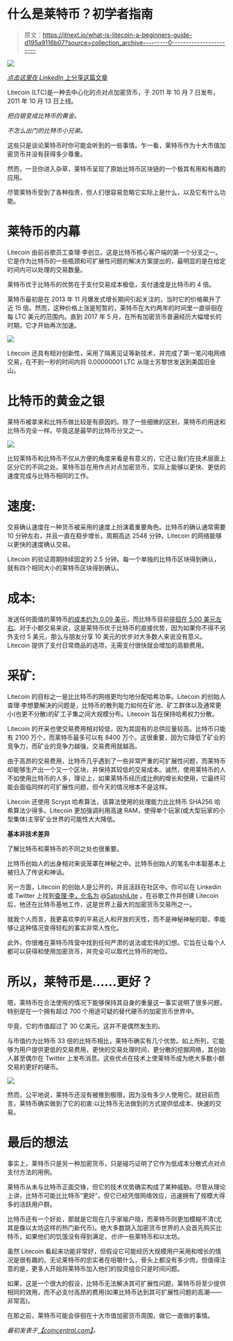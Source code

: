 # 什么是莱特币？初学者指南

> 原文：<https://itnext.io/what-is-litecoin-a-beginners-guide-d195a9116b07?source=collection_archive---------0----------------------->

![](img/70b846a83a05d5a5050ed67ab6ebe0d5.png)

[*点击这里在 LinkedIn* 上分享这篇文章](https://www.linkedin.com/cws/share?url=https%3A%2F%2Fitnext.io%2Fwhat-is-litecoin-a-beginners-guide-d195a9116b07)

Litecoin (LTC)是一种去中心化的点对点加密货币，于 2011 年 10 月 7 日发布，2011 年 10 月 13 日上线。

*把白银变成比特币的黄金。*

*不怎么出门的比特币小兄弟。*

这些只是谈论莱特币时你可能会听到的一些事情。乍一看，莱特币作为十大市值加密货币并没有获得多少尊重。

然而，一旦你进入杂草，莱特币呈现了原始比特币区块链的一个极其有用和有趣的应用。

尽管莱特币受到了各种指责，但人们很容易忽略它实际上是什么，以及它有什么功能。

# 莱特币的内幕

Litecoin 由前谷歌员工查理·李创立。这是比特币核心客户端的第一个分支之一。它是作为比特币的一些瓶颈和可扩展性问题的解决方案提出的，最明显的是在给定时间内可以处理的交易数量。

莱特币优于比特币的优势在于支付交易成本极低，支付速度是比特币的 4 倍。

莱特币最初是在 2013 年 11 月爆发式增长期间引起关注的，当时它的价格飙升了近 15 倍。然而，这种价格上涨是短暂的，莱特币在大约两年的时间里一直徘徊在每 LTC 美元的范围内。直到 2017 年 5 月，在所有加密货币普遍经历大幅增长的时期，它才开始再次加速。

![](img/ab82bc81ac3f945e44d886cac89b9171.png)

Litecoin 还具有相对创新性，采用了隔离见证等新技术，并完成了第一笔闪电网络交易，在不到一秒的时间内将 0.00000001 LTC 从瑞士苏黎世发送到美国旧金山。

# 比特币的黄金之银

莱特币被拿来和比特币做比较是有原因的。除了一些细微的区别，莱特币的用途和比特币完全一样。毕竟这是最早的比特币分叉之一。

![](img/e3a3eb37ca0a164ae1768a4f496288c0.png)

比较莱特币和比特币不仅从方便的角度来看是有意义的，它还让我们在技术层面上区分它的不同之处。莱特币旨在用作点对点加密货币，实际上能够以更快、更低的速度完成与比特币相同的工作。

# 速度:

交易确认速度在一种货币被采用的速度上扮演着重要角色。比特币的确认通常需要 10 分钟左右，并且一直在稳步增长，周期高达 2548 分钟。Litecoin 的网络能够以更快的速度确认交易。

Litecoin 的验证周期持续固定的 2.5 分钟。每一个单独的比特币区块得到确认，就有四个相同大小的莱特币区块得到确认。

# 成本:

发送任何面值的莱特币[的成本约为 0.09 美元](https://bitinfocharts.com/comparison/litecoin-transactionfees.html)，而比特币目前[徘徊在 5.00 美元左右](https://bitinfocharts.com/comparison/bitcoin-transactionfees.html)。对于小额交易来说，这是莱特币优于比特币的直接优势，因为如果你不得不另外支付 5 美元，那么与朋友分享 10 美元的优步对大多数人来说没有意义。Litecoin 提供了支付日常商品的选项，无需支付很快就会增加的高额费用。

# 采矿:

Litecoin 的目标之一是比比特币的网络更均匀地分配哈希功率。Litecoin 的创始人查理·李想要解决的问题是，比特币的散列能力如何在矿池、矿工群体以及通常更小(也更不分散)的矿工子集之间大规模分布。Litecoin 旨在保持哈希权力分散。

Litecoin 的开采也使交易费用相对较低，因为其固有的总供应量较高。比特币只能有 2100 万个，而莱特币最多可以有 8400 万个。这很重要，因为它降低了矿业的竞争力，而矿业的竞争力越强，交易费用就越高。

由于高昂的交易费用，比特币几乎遇到了一些非常严重的可扩展性问题，而莱特币却能够生产出一个又一个区块，并保持其较低的交易成本。诚然，使用莱特币的人不如使用比特币的人多，理论上，如果莱特币经历成比例的增长和使用，它最终可能会面临同样的可扩展性问题，但今天的情况根本不是这样。

Litecoin 还使用 Scrypt 哈希算法，该算法使用的处理能力比比特币 SHA256 哈希算法少得多。Litecoin 更加强调利用高速 RAM，使得单个玩家(或大型玩家的小型集体)主宰矿业世界的可能性大大降低。

**基本非技术差异**

了解比特币和莱特币的不同之处也很重要。

比特币创始人的出身相对来说笼罩在神秘之中。比特币创始人的笔名中本聪基本上被归入了传说和神话。

另一方面，Litecoin 的创始人是公开的，并且活跃在社区中。你可以在 Linkedin 或 Twitter 上找到[查理·李，化名为](https://www.linkedin.com/in/chocobo/) [@SatoshiLite](https://twitter.com/SatoshiLite) 。在谷歌工作并创建 Litecoin 后，他还在比特币基地工作，这是世界上最大的加密货币交易所之一。

就我个人而言，我更喜欢李的平易近人和开放的天性，而不是神秘神秘的聪，李能够让这种情况变得轻松的事实非常人性化。

此外，你很难在莱特币阵营中找到任何严肃的说法或宏伟的幻想。它旨在让每个人都可以获得和使用加密货币，并完全可以取代比特币的地位。

# 所以，莱特币是……更好？

嗯，莱特币在合法使用的情况下能够保持其自身的重量这一事实说明了很多问题，特别是在一个拥有超过 700 个用途可疑的替代硬币的加密货币世界中。

毕竟，它的市值超过了 30 亿美元。这并不是偶然发生的。

与市值约为比特币 33 倍的比特币相比，莱特币确实有几个优势。如上所列，它能够为用户提供更低的交易费用，更快的交易处理时间，更分散的挖掘网络，其创始人甚至偶尔在 Twitter 上发布消息。这些优点在技术上使莱特币成为绝大多数小额交易的更好的硬币。

![](img/f1f40a301eda0541bb81135b9c93d4fe.png)

然而，公平地说，莱特币还没有被推到极限，因为没有多少人使用它。就目前而言，莱特币确实做到了它的初衷:以比特币无法做到的方式提供低成本、快速的交易。

# 最后的想法

事实上，莱特币只是另一种加密货币，只是碰巧证明了它作为低成本分散式点对点支付方法的用例。

莱特币从未与比特币正面交锋，但它的技术优势确实构成了某种威胁。尽管从理论上讲，比特币可能比比特币“更好”，但它已经凭借网络效应，迅速拥有了规模大得多的活跃用户群。

比特币还有一个好处，那就是它现在几乎家喻户晓，而莱特币则更加模糊不清(尤其是像以太坊这样的热门新代币)。绝大多数跳入加密货币世界的人会首先购买比特币，如果他们的饥饿没有得到满足，*也许*一些莱特币和以太坊。

虽然 Litecoin 看起来功能非常好，但假设它可能经历大规模用户采用和增长的情况是很有趣的。无论莱特币的忠实者在咀嚼什么，骨头上都没有多少肉，但值得注意的是，更多人开始将莱特币加入他们的投资组合只是时间问题。

如果，这是一个很大的假设，比特币无法解决其可扩展性问题，莱特币将至少提供相同的效用，而不必支付高昂的费用(如果比特币达到其可扩展性问题的高潮——非常高)。

在那之前，莱特币可能会徘徊在十大市值加密货币周围，做它一直做的事情。

*最初发表于*[*【coincentral.com】*](https://coincentral.com/what-is-litecoin/)*。*